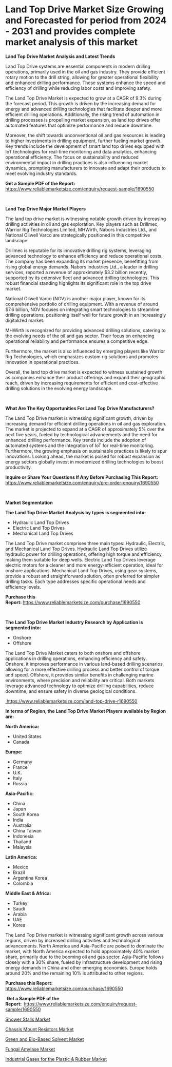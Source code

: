 <p><h1>Land Top Drive Market Size Growing and Forecasted for period from 2024 - 2031 and provides complete market analysis of this market</h1></p><p><strong>Land Top Drive Market Analysis and Latest Trends</strong></p>
<p><p>Land Top Drive systems are essential components in modern drilling operations, primarily used in the oil and gas industry. They provide efficient rotary motion to the drill string, allowing for greater operational flexibility and enhanced drilling performance. These systems enhance the speed and efficiency of drilling while reducing labor costs and improving safety.</p><p>The Land Top Drive Market is expected to grow at a CAGR of 9.3% during the forecast period. This growth is driven by the increasing demand for energy and advanced drilling technologies that facilitate deeper and more efficient drilling operations. Additionally, the rising trend of automation in drilling processes is propelling market expansion, as land top drives offer automated features that optimize performance and reduce downtime.</p><p>Moreover, the shift towards unconventional oil and gas resources is leading to higher investments in drilling equipment, further fueling market growth. Key trends include the development of smart land top drives equipped with IoT technologies for real-time monitoring and data analytics, enhancing operational efficiency. The focus on sustainability and reduced environmental impact in drilling practices is also influencing market dynamics, prompting manufacturers to innovate and adapt their products to meet evolving industry standards.</p></p>
<p><strong>Get a Sample PDF of the Report:&nbsp;</strong> <a href="https://www.reliablemarketsize.com/enquiry/request-sample/1690550?utm_campaign=1550&utm_medium=2&utm_source=Github&utm_content=ia&utm_term=17102024&utm_id=land-top-drive">https://www.reliablemarketsize.com/enquiry/request-sample/1690550</a></p>
<p>&nbsp;</p>
<p><strong>Land Top Drive Major Market Players</strong></p>
<p><p>The land top drive market is witnessing notable growth driven by increasing drilling activities in oil and gas exploration. Key players such as Drillmec, Warrior Rig Technologies Limited, MHWirth, Nabors Industries Ltd., and National Oilwell Varco are strategically positioned in this competitive landscape.</p><p>Drillmec is reputable for its innovative drilling rig systems, leveraging advanced technology to enhance efficiency and reduce operational costs. The company has been expanding its market presence, benefitting from rising global energy demands. Nabors Industries Ltd., a leader in drilling services, reported a revenue of approximately $3.2 billion recently, supported by its extensive fleet and advanced drilling technologies. This robust financial standing highlights its significant role in the top drive market.</p><p>National Oilwell Varco (NOV) is another major player, known for its comprehensive portfolio of drilling equipment. With a revenue of around $7.6 billion, NOV focuses on integrating smart technologies to streamline drilling operations, positioning itself well for future growth in an increasingly digitalized market.</p><p>MHWirth is recognized for providing advanced drilling solutions, catering to the evolving needs of the oil and gas sector. Their focus on enhancing operational reliability and performance ensures a competitive edge. </p><p>Furthermore, the market is also influenced by emerging players like Warrior Rig Technologies, which emphasizes custom rig solutions and promotes innovation in operational practices.</p><p>Overall, the land top drive market is expected to witness sustained growth as companies enhance their product offerings and expand their geographic reach, driven by increasing requirements for efficient and cost-effective drilling solutions in the evolving energy landscape.</p></p>
<p>&nbsp;</p>
<p><strong>What Are The Key Opportunities For Land Top Drive Manufacturers?</strong></p>
<p><p>The Land Top Drive market is witnessing significant growth, driven by increasing demand for efficient drilling operations in oil and gas exploration. The market is projected to expand at a CAGR of approximately 5% over the next five years, fueled by technological advancements and the need for enhanced drilling performance. Key trends include the adoption of automated systems and the integration of IoT for real-time monitoring. Furthermore, the growing emphasis on sustainable practices is likely to spur innovations. Looking ahead, the market is poised for robust expansion as energy sectors globally invest in modernized drilling technologies to boost productivity.</p></p>
<p><strong>Inquire or Share Your Questions If Any Before Purchasing This Report:</strong> <a href="https://www.reliablemarketsize.com/enquiry/pre-order-enquiry/1690550?utm_campaign=1550&utm_medium=2&utm_source=Github&utm_content=ia&utm_term=17102024&utm_id=land-top-drive">https://www.reliablemarketsize.com/enquiry/pre-order-enquiry/1690550</a></p>
<p>&nbsp;</p>
<p><strong>Market Segmentation</strong></p>
<p><strong>The Land Top Drive Market Analysis by types is segmented into:</strong></p>
<p><ul><li>Hydraulic Land Top Drives</li><li>Electric Land Top Drives</li><li>Mechanical Land Top Drives</li></ul></p>
<p><p>The Land Top Drive market comprises three main types: Hydraulic, Electric, and Mechanical Land Top Drives. Hydraulic Land Top Drives utilize hydraulic power for drilling operations, offering high torque and efficiency, making them suitable for deep wells. Electric Land Top Drives leverage electric motors for a cleaner and more energy-efficient operation, ideal for onshore applications. Mechanical Land Top Drives, using gear systems, provide a robust and straightforward solution, often preferred for simpler drilling tasks. Each type addresses specific operational needs and efficiency levels.</p></p>
<p><strong>Purchase this Report:&nbsp;</strong><a href="https://www.reliablemarketsize.com/purchase/1690550?utm_campaign=1550&utm_medium=2&utm_source=Github&utm_content=ia&utm_term=17102024&utm_id=land-top-drive">https://www.reliablemarketsize.com/purchase/1690550</a></p>
<p>&nbsp;</p>
<p><strong>The Land Top Drive Market Industry Research by Application is segmented into:</strong></p>
<p><ul><li>Onshore</li><li>Offshore</li></ul></p>
<p><p>The Land Top Drive Market caters to both onshore and offshore applications in drilling operations, enhancing efficiency and safety. Onshore, it improves performance in various land-based drilling scenarios, allowing for a more effective drilling process and better control of torque and speed. Offshore, it provides similar benefits in challenging marine environments, where precision and reliability are critical. Both markets leverage advanced technology to optimize drilling capabilities, reduce downtime, and ensure safety in diverse geological conditions.</p></p>
<p><a href="https://www.reliablemarketsize.com/land-top-drive-r1690550?utm_campaign=1550&utm_medium=2&utm_source=Github&utm_content=ia&utm_term=17102024&utm_id=land-top-drive">&nbsp;https://www.reliablemarketsize.com/land-top-drive-r1690550</a></p>
<p><strong>In terms of Region, the Land Top Drive Market Players available by Region are:</strong></p>
<p>
    <p> <strong> North America: </strong>
        <ul>
            <li>United States</li>
            <li>Canada</li>
        </ul>
        </p> 
    <p> <strong> Europe: </strong>
        <ul>
            <li>Germany</li>
            <li>France</li>
            <li>U.K.</li>
            <li>Italy</li>
            <li>Russia</li>
        </ul>
        </p> 
    <p> <strong> Asia-Pacific: </strong>
        <ul>
            <li>China</li>
            <li>Japan</li>
            <li>South Korea</li>
            <li>India</li>
            <li>Australia</li>
            <li>China Taiwan</li>
            <li>Indonesia</li>
            <li>Thailand</li>
            <li>Malaysia</li>
        </ul>
        </p> 
    <p> <strong> Latin America: </strong>
        <ul>
            <li>Mexico</li>
            <li>Brazil</li>
            <li>Argentina Korea</li>
            <li>Colombia</li>
        </ul>
        </p> 
    <p> <strong> Middle East & Africa: </strong>
        <ul>
            <li>Turkey</li>
            <li>Saudi</li>
            <li>Arabia</li>
            <li>UAE</li>
            <li>Korea</li>
        </ul>
    </p>
    </p>
<p><p>The Land Top Drive market is witnessing significant growth across various regions, driven by increased drilling activities and technological advancements. North America and Asia-Pacific are poised to dominate the market, with North America expected to hold approximately 40% market share, primarily due to the booming oil and gas sector. Asia-Pacific follows closely with a 30% share, fueled by infrastructure development and rising energy demands in China and other emerging economies. Europe holds around 20% and the remaining 10% is attributed to other regions.</p></p>
<p><strong>Purchase this Report: </strong><a href="https://www.reliablemarketsize.com/purchase/1690550?utm_campaign=1550&utm_medium=2&utm_source=Github&utm_content=ia&utm_term=17102024&utm_id=land-top-drive">https://www.reliablemarketsize.com/purchase/1690550</a></p>
<p>&nbsp;<strong>Get a Sample PDF of the Report:&nbsp;&nbsp;</strong><a href="https://www.reliablemarketsize.com/enquiry/request-sample/1690550?utm_campaign=1550&utm_medium=2&utm_source=Github&utm_content=ia&utm_term=17102024&utm_id=land-top-drive">https://www.reliablemarketsize.com/enquiry/request-sample/1690550</a></p>
<p><strong></strong></p>
<p><p><a href="https://github.com/cano01c7/Market-Research-Report-List-1/blob/main/shower-stalls-market.md?utm_campaign=1550&utm_medium=2&utm_source=Github&utm_content=ia&utm_term=17102024&utm_id=land-top-drive">Shower Stalls Market</a></p><p><a href="https://issuu.com/reportprime-2/docs/chassis-mount-resistors-market-size_7f78598cdd12d5?utm_campaign=1550&utm_medium=2&utm_source=Github&utm_content=ia&utm_term=17102024&utm_id=land-top-drive">Chassis Mount Resistors Market</a></p><p><a href="https://www.linkedin.com/pulse/green-bio-based-solvent-market-outlook-share-analysis-growth-bhqef?utm_campaign=1550&utm_medium=2&utm_source=Github&utm_content=ia&utm_term=17102024&utm_id=land-top-drive">Green and Bio-Based Solvent Market</a></p><p><a href="https://github.com/ChiragRp1/Market-Research-Report-List-6/blob/main/fungal-amylase-market.md?utm_campaign=1550&utm_medium=2&utm_source=Github&utm_content=ia&utm_term=17102024&utm_id=land-top-drive">Fungal Amylase Market</a></p><p><a href="https://www.linkedin.com/pulse/industrial-gases-plastic-rubber-market-global-regional-h3tbf?utm_campaign=1550&utm_medium=2&utm_source=Github&utm_content=ia&utm_term=17102024&utm_id=land-top-drive">Industrial Gases for the Plastic & Rubber Market</a></p></p>